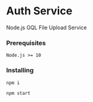 # Auth Service 

Node.js GQL File Upload Service

### Prerequisites

```
Node.js >= 10
```

### Installing

```
npm i
```

```
npm start
```